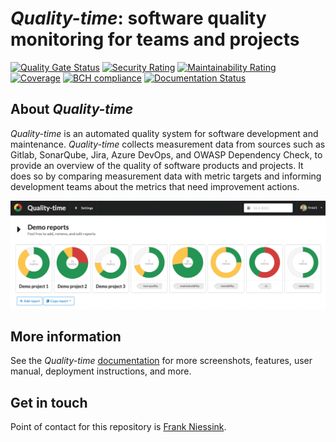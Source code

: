 # *Quality-time*: software quality monitoring for teams and projects

[![Quality Gate Status](https://sonarcloud.io/api/project_badges/measure?project=nl.ictu%3Aquality-time&metric=alert_status)](https://sonarcloud.io/dashboard?id=nl.ictu%3Aquality-time)
[![Security Rating](https://sonarcloud.io/api/project_badges/measure?project=nl.ictu%3Aquality-time&metric=security_rating)](https://sonarcloud.io/dashboard?id=nl.ictu%3Aquality-time)
[![Maintainability Rating](https://sonarcloud.io/api/project_badges/measure?project=nl.ictu%3Aquality-time&metric=sqale_rating)](https://sonarcloud.io/dashboard?id=nl.ictu%3Aquality-time)
[![Coverage](https://sonarcloud.io/api/project_badges/measure?project=nl.ictu%3Aquality-time&metric=coverage)](https://sonarcloud.io/dashboard?id=nl.ictu%3Aquality-time)
[![BCH compliance](https://bettercodehub.com/edge/badge/ICTU/quality-time?branch=master)](https://bettercodehub.com/)
[![Documentation Status](https://readthedocs.org/projects/quality-time/badge/?version=latest)](https://quality-time.readthedocs.io/en/latest/?badge=latest)

## About *Quality-time*

*Quality-time* is an automated quality system for software development and maintenance. *Quality-time* collects measurement data from sources such as Gitlab, SonarQube, Jira, Azure DevOps, and OWASP Dependency Check, to provide an overview of the quality of software products and projects. It does so by comparing measurement data with metric targets and informing development teams about the metrics that need improvement actions.

![Screenshot of a Quality-time dashboard with three demo projects in the form of donut charts](docs/src/screenshots/projects_dashboard.png)

## More information

See the *Quality-time* [documentation](https://quality-time.readthedocs.io/en/latest) for more screenshots, features, user manual, deployment instructions, and more.

## Get in touch

Point of contact for this repository is [Frank Niessink](@fniessink).

